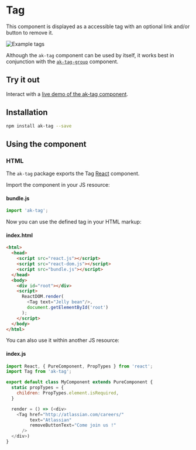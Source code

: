 # Tag


This component is displayed as a accessible tag with an optional link and/or button to remove it.

![Example tags](https://bytebucket.org/atlassian/atlaskit/raw/@BITBUCKET_COMMIT@/packages/ak-tag/docs/overview.png)

Although the `ak-tag` component can be used by itself, it works best in conjunction with the
[`ak-tag-group`](https://www.npmjs.com/package/ak-tag-group) component.

## Try it out

Interact with a [live demo of the ak-tag component](https://aui-cdn.atlassian.com/atlaskit/stories/ak-tag/@VERSION@/).


## Installation

```sh
npm install ak-tag --save
```

## Using the component

### HTML

The `ak-tag` package exports the Tag [React](https://facebook.github.io/react/) component.

Import the component in your JS resource:

#### bundle.js

```javascript
import 'ak-tag';
```

Now you can use the defined tag in your HTML markup:
#### index.html

```html
<html>
  <head>
    <script src="react.js"></script>
    <script src="react-dom.js"></script>
    <script src="bundle.js"></script>
  </head>
  <body>
    <div id="root"></div>
    <script>
      ReactDOM.render(
        <Tag text="Jelly bean"/>,
        document.getElementById('root')
      );
    </script>
  </body>
</html>
```

You can also use it within another JS resource:

#### index.js
```javascript
import React, { PureComponent, PropTypes } from 'react';
import Tag from 'ak-tag';

export default class MyComponent extends PureComponent {
  static propTypes = {
    children: PropTypes.element.isRequired,
  }

  render = () => (<div>
    <Tag href="http://atlassian.com/careers/"
         text="Atlassian"
         removeButtonText="Come join us !"
      />
  </div>)
}
```
